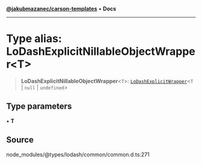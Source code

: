 [**@jakubmazanec/carson-templates**](../../../README.md) • **Docs**

---

# Type alias: LoDashExplicitNillableObjectWrapper\<T\>

> **LoDashExplicitNillableObjectWrapper**\<`T`\>:
> [`LoDashExplicitWrapper`](../interfaces/LoDashExplicitWrapper.md)\<`T` \| `null` \| `undefined`\>

## Type parameters

• **T**

## Source

node_modules/@types/lodash/common/common.d.ts:271
